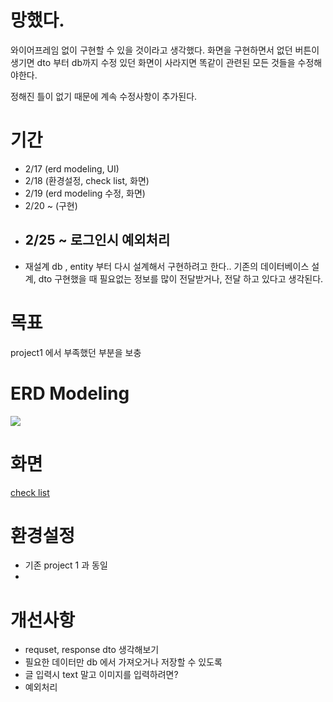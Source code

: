 # 망했다.
  와이어프레임 없이 구현할 수 있을 것이라고 생각했다.
  화면을 구현하면서 없던 버튼이 생기면 dto 부터 db까지 수정 
  있던 화면이 사라지면 똑같이 관련된 모든 것들을 수정해야한다.
  
  정해진 틀이 없기 때문에 계속 수정사항이 추가된다.
# 기간
- 2/17 (erd modeling, UI)
- 2/18 (환경설정, check list, 화면)
- 2/19 (erd modeling 수정, 화면)
- 2/20 ~ (구현)
- 2/25 ~ 로그인시 예외처리
  ---
- 재설계 db , entity 부터 다시 설계해서 구현하려고 한다..
  기존의 데이터베이스 설계, dto 구현했을 때 필요없는 정보를 많이 전달받거나, 전달 하고 있다고 생각된다.

# 목표
project1 에서 부족했던 부분을 보충

# ERD Modeling
<img src="https://github.com/hiyigh/project2/assets/112844031/4703e732-c795-418a-b40b-0e3539e14ea5">

# 화면
[check list](https://tricolor-havarti-76a.notion.site/check-list-6ec5d91d92dc4bd0b556a20d708ae885?pvs=4)
# 환경설정
- 기존 project 1 과 동일
- 
# 개선사항
- requset, response dto 생각해보기
- 필요한 데이터만 db 에서 가져오거나 저장할 수 있도록
- 글 입력시 text 말고 이미지를 입력하려면?
- 예외처리 
